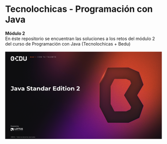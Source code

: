 <h1>Tecnolochicas - Programación con Java </h1>
<strong>Módulo 2 </strong> <br>
En éste repositorio se encuentran las soluciones a los retos del módulo 2 del curso de Programación con Java (Tecnolochicas + Bedu)
<br>
<br>
<img src="https://github.com/beduExpert/Java-Standar-Edition-2-2025/blob/main/Sesion-01/Imagenes/Bedu.png" alt="logo"/>
